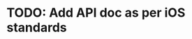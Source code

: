 <!--
SPDX-FileCopyrightText: 2025 Deutsche Telekom AG
SPDX-License-Identifier: Apache-2.0
License-Filename: LICENSES/Apache-2.0.txt
-->
# TODO: Add API doc as per iOS standards
